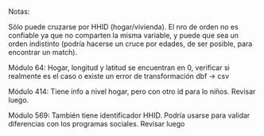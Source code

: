 Notas:

Sólo puede cruzarse por HHID (hogar/vivienda). El nro de orden no es confiable ya que no comparten la misma variable, y puede que sea un orden indistinto (podría hacerse un cruce por edades, de ser posible, para encontrar un match).

Módulo 64: Hogar, longitud y latitud se encuentran en 0, verificar si realmente es el caso o existe un error de transformación dbf -> csv

Módulo 414: Tiene info a nivel hogar, pero con otro id para lo niños. Revisar luego.

Módulo 569: También tiene identificador HHID. Podría usarse para validar diferencias con los programas sociales. Revisar luego